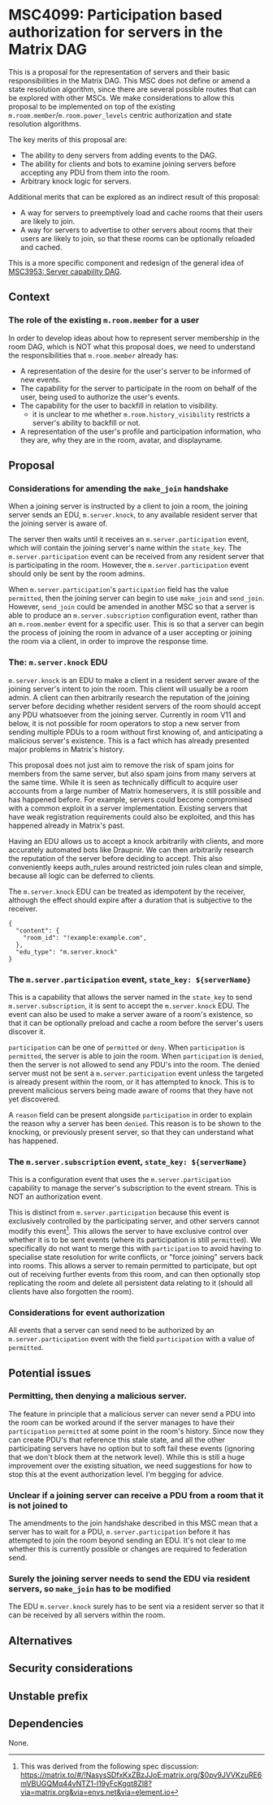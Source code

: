 # MSC4099: Participation based authorization for servers in the Matrix DAG

This is a proposal for the representation of servers and their basic responsibilities in the Matrix
DAG. This MSC does not define or amend a state resolution algorithm, since there are several possible
routes that can be explored with other MSCs. We make considerations to  allow this proposal to be
implemented on top of the existing `m.room.member`/`m.room.power_levels` centric authorization and
state resolution algorithms.

The key merits of this proposal are:
- The ability to deny servers from adding events to the DAG.
- The ability for clients and bots to examine joining servers before accepting any PDU from them into the room.
- Arbitrary knock logic for servers.

Additional merits that can be explored as an indirect result of this proposal:
- A way for servers to preemptively load and cache rooms that their users are likely to join.
- A way for servers to advertise to other servers about rooms that their users are likely to join,
so that these rooms can be optionally reloaded and cached.

This is a more specific component and redesign of the general idea of [MSC3953: Server capability DAG](https://github.com/Gnuxie/matrix-doc/blob/gnuxie/capability-dag/proposals/3953-capability-dag.md).

## Context

### The role of the existing `m.room.member` for a user

In order to develop ideas about how to represent server membership in the room DAG,
which is NOT what this proposal does, we need to understand the responsibilities that `m.room.member`
already has:

- A representation of the desire for the user's server to be informed of new events.
- The capability for the server to participate in the room on behalf of the user,
being used to authorize the user's events.
- The capability for the user to backfill in relation to visibility.
  + it is unclear to me whether `m.room.history_visibility` restricts a server's ability to backfill or not.
- A representation of the user's profile and participation information, who they are, why they are in the room, avatar, and displayname.

## Proposal

### Considerations for amending the `make_join` handshake

When a joining server is instructed by a client to join a room, the joining server sends an
EDU, `m.server.knock`, to any available resident server that the joining server is aware of. 

The server then waits until it receives an `m.server.participation` event, which will contain the
joining server's name within the `state_key`. 
The `m.server.participation` event can be received from any resident server that is participating
in the room. However, the `m.server.participation` event should only be sent by the room admins.

When `m.server.participation`'s `participation` field has the value `permitted`, then
the joining server can begin to use `make_join` and `send_join`. However, `send_join` could be amended
in another MSC so that a server is able to produce an `m.server.subscription` configuration event,
rather than an `m.room.member` event for a specific user. This is so that a server can begin the
process of joining the room in advance of a user accepting or joining the room via a client,
in order to improve the response time. 

### The: `m.server.knock` EDU

`m.server.knock` is an EDU to make a client in a resident server aware of the joining server's intent
to join the room. This client will usually be a room admin. A client can then arbitrarily research
the reputation of the joining server before deciding whether resident servers of the room should
accept any PDU whatsoever from the joining server. Currently in room V11 and below, it is not
possible for room operators to stop a new server from sending multiple PDUs to a room without first
knowing of, and anticipating a malicious server's existence. This is a fact which has already
presented major problems in Matrix's history.

This proposal does not just aim to remove the risk of spam joins for members from the same server,
but also spam joins from many servers at the same time. While it is seen as technically difficult
to acquire user accounts from a large number of Matrix homeservers, it is still possible and
has happened before. For example, servers could become compromised with a common exploit in a server
implementation. Existing servers that have weak registration requirements could also be exploited,
and this has happened already in Matrix's past.

Having an EDU allows us to accept a knock arbitrarily with clients, and more accurately automated bots
like Draupnir. We can then arbitrarily research the reputation of the server before deciding
to accept. This also conveniently keeps auth_rules around restricted join rules clean and simple,
because all logic can be deferred to clients.

The `m.server.knock` EDU can be treated as idempotent by the receiver, although the effect should
expire after a duration that is subjective to the receiver.

```
{
  "content": {
    "room_id": "!example:example.com",
  },
  "edu_type": "m.server.knock"
}
```

### The `m.server.participation` event, `state_key: ${serverName}`

This is a capability that allows the server named in the `state_key` to send `m.server.subscription`,
it is sent to accept the `m.server.knock` EDU. The event can also be used to make a server aware of
a room's existence, so that it can be optionally preload and cache a room before the server's users
discover it.

`participation` can be one of `permitted` or `deny`. When `participation` is `permitted`, the server
is able to join the room. When `participation` is `denied`, then the server is not allowed to send
any PDU's into the room. The denied server must not be sent a `m.server.participation` event unless
the targeted is already present within the room, or it has attempted to knock.
This is to prevent malicious servers being made aware of rooms that they have not yet discovered.

A `reason` field can be present alongside `participation` in order to explain the reason why
a server has been `denied`. This reason is to be shown to the knocking, or previously present
server, so that they can understand what has happened.

### The `m.server.subscription` event, `state_key: ${serverName}`

This is a configuration event that uses the `m.server.participation` capability to manage
the server's subscription to the event stream. This is NOT an authorization event.

This is distinct from `m.server.participation` because this event is exclusively controlled
by the participating server, and other servers cannot modify this event[^spec-discussion].
This allows the server to have exclusive control over whether it is to be sent events (where
its participation is still `permitted`). We specifically do not want to merge this with
`participation` to avoid having to specialise state resolution for write conflicts,
or "force joining" servers back into rooms. This allows a server to remain permitted to participate,
but opt out of receiving further events from this room, and can then optionally stop replicating the
room and delete all persistent data relating to it (should all clients have also forgotten the room). 

### Considerations for event authorization

All events that a server can send need to be authorized by an `m.server.participation` event
with the field `participation` with a value of `permitted`.

## Potential issues

### Permitting, then denying a malicious server.

The feature in principle that a malicious server can never send a PDU into the room can be worked
around if the server manages to have their `participation` `permitted` at some point in the room's
history. Since now they can create PDU's that reference this stale state, and all the other
participating servers have no option but to soft fail these events
(ignoring that we don't block them at the network level).
While this is still a huge improvement over the existing situation, we need suggestions for how
to stop this at the event authorization level. I'm begging for advice.

### Unclear if a joining server can receive a PDU from a room that it is not joined to

The amendments to the join handshake described in this MSC mean that a server has to wait
for a PDU, `m.server.participation` before it has attempted to join the room beyond sending an EDU.
It's not clear to me whether this is currently possible or changes are required to federation send.

### Surely the joining server needs to send the EDU via resident servers, so `make_join` has to be modified

The EDU `m.server.knock` surely has to be sent via a resident server so that it can be received
by all servers within the room.

## Alternatives

## Security considerations

## Unstable prefix

## Dependencies

None.

[^spec-discussion]: This was derived from the following spec discussion: https://matrix.to/#/!NasysSDfxKxZBzJJoE:matrix.org/$0pv9JVVKzuRE6mVBUGQMq44vNTZ1-l19yFcKgqt8Zl8?via=matrix.org&via=envs.net&via=element.io
